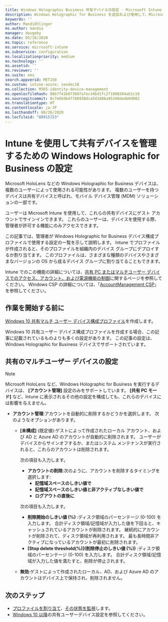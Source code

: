```yaml
---
title: Windows Holographic Business 共有デバイスの設定 - Microsoft Intune - Azure | Microsoft Docs
description: Windows Holographic for Business を追加および使用して、Microsoft Intune で共有されるか複数のユーザーによって使用されるデバイスを構成します。 アカウント管理設定と、Microsoft HoloLens などのデバイスでのその動作の一覧を参照してください。
keywords: ''
author: MandiOhlinger
ms.author: mandia
manager: dougeby
ms.date: 05/18/2020
ms.topic: reference
ms.service: microsoft-intune
ms.subservice: configuration
ms.localizationpriority: medium
ms.technology: ''
ms.assetid: ''
ms.reviewer: ''
ms.suite: ems
search.appverid: MET150
ms.custom: intune-azure; seodec18
ms.collection: M365-identity-device-management
ms.openlocfilehash: 88b7f41b873697a7ec34bd1fc2f1098384ab1c18
ms.sourcegitcommit: 0c7e6b9b47788930dca543d86a95348da4b0d902
ms.translationtype: HT
ms.contentlocale: ja-JP
ms.lasthandoff: 08/26/2020
ms.locfileid: "88915723"
---
```

# <a name="windows-holographic-for-business-settings-to-manage-shared-devices-using-intune"></a>Intune を使用して共有デバイスを管理するための Windows Holographic for Business の設定

Microsoft HoloLens などの Windows Holographic for Business デバイスは、複数のユーザーによって使用される可能性があります。 複数のユーザーを持つデバイスは共有デバイスと呼ばれ、モバイル デバイス管理 (MDM) ソリューションの一部です。

ユーザーは Microsoft Intune を使用して、これらの共有デバイスにゲスト アカウントでサインインできます。 これらのユーザーは、デバイスを使用する際、管理者が許可する機能にのみアクセスできます。

この記事では、管理者が Windows Holographic for Business デバイス構成プロファイルで使用する設定の一覧を示して説明します。 Intune でプロファイルが作成されると、そのプロファイルを組織内のデバイス グループにデプロイするか割り当てます。 このプロファイルは、さまざまな種類のデバイスやさまざまなバージョンの OS から成るデバイス グループに割り当てることもできます。

Intune でのこの機能の詳細については、[共有 PC またはマルチユーザー デバイスでのアクセス、アカウント、および電源機能の制御](shared-user-device-settings.md)に関するページを参照してください。 Windows CSP の詳細については、「[AccountManagement CSP](/windows/client-management/mdm/accountmanagement-csp)」を参照してください。

## <a name="before-your-begin"></a>作業を開始する前に

[Windows 10 共有マルチ ユーザー デバイス構成プロファイル](shared-user-device-settings.md)を作成します。

Windows 10 共有ユーザー デバイス構成プロファイルを作成する場合、この記事に記載されているものよりも多くの設定があります。 この記事の設定は、Windows Holographic for Business デバイスでサポートされています。

## <a name="shared-multi-user-device-settings"></a>共有のマルチユーザー デバイスの設定

> [!NOTE]
> Microsoft HoloLens など、Windows Holographic for Business を実行するデバイスは、 **[アカウント管理]** 設定のみをサポートしています。 **[共有 PC モード]** など、Intune に表示されるその他の設定を構成しても、これらのデバイスには影響を与えません。

- **アカウント管理**:アカウントを自動的に削除するかどうかを選択します。 次のようなオプションがあります。
  - **[未構成]** (既定値):ゲストによって作成されたローカル アカウント、および AD と Azure AD のアカウントが自動的に削除されます。 ユーザーがデバイスからサインオフするか、またはシステム メンテナンスが実行されると、これらのアカウントは削除されます。

    次の項目も入力します。

    - **アカウントの削除**:次のように、アカウントを削除するタイミングを選択します:
      - **記憶域スペースのしきい値で**
      - **記憶域スペースのしきい値と非アクティブなしきい値で**
      - **ログアウトの直後に**

    次の項目も入力します。

    - **削除開始のしきい値 (%)** :ディスク領域のパーセンテージ (0-100) を入力します。 合計ディスク領域/記憶域が入力した値を下回ると、キャッシュされているアカウントが削除されます。 継続的にアカウントが削除されて、ディスク領域が再利用されます。 最も長時間非アクティブになっているアカウントが最初に削除されます。
    - **[Stop delete threshold(%)]\(削除停止のしきい値 (%)\)** :ディスク領域のパーセンテージ (0-100) を入力します。 合計ディスク領域/記憶域が入力した値を満たすと、削除が停止されます。

  - **無効**:ゲストによって作成されたローカル、AD、および Azure AD のアカウントはデバイス上で保持され、削除されません。

## <a name="next-steps"></a>次のステップ

- [プロファイルを割り当て](device-profile-assign.md)、[その状態を監視](device-profile-monitor.md)します。
- [Windows 10 以降](shared-user-device-settings-windows.md)の共有ユーザーデバイス設定を参照してください。